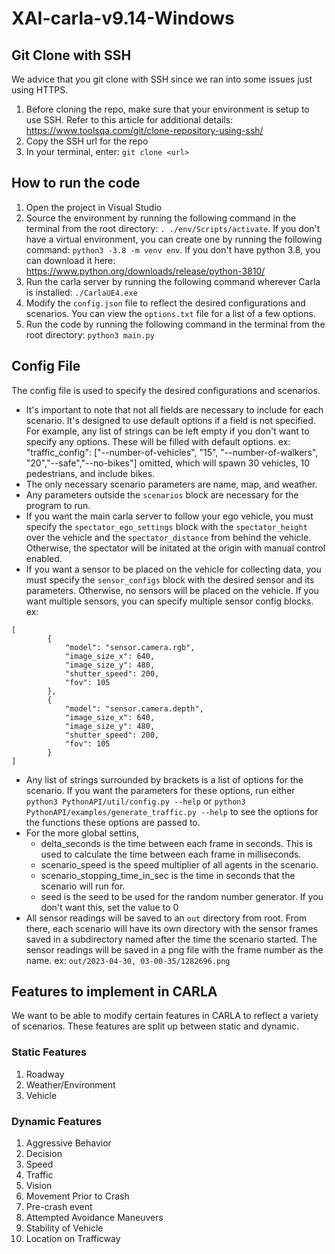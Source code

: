 # XAI-carla-v9.14-Windows

## Git Clone with SSH
We advice that you git clone with SSH since we ran into some issues just using HTTPS. 

1. Before cloning the repo, make sure that your environment is setup to use SSH. Refer to this article for additional details: https://www.toolsqa.com/git/clone-repository-using-ssh/
2. Copy the SSH url for the repo
3. In your terminal, enter: ```git clone <url>```

## How to run the code
1. Open the project in Visual Studio
2. Source the environment by running the following command in the terminal from the root directory: ```. ./env/Scripts/activate```. If you don't have a virtual environment, you can create one by running the following command: ```python3 -3.8 -m venv env```. If you don't have python 3.8, you can download it here: https://www.python.org/downloads/release/python-3810/
3. Run the carla server by running the following command wherever Carla is installed: ```./CarlaUE4.exe```
4. Modify the ```config.json``` file to reflect the desired configurations and scenarios. You can view the ```options.txt``` file for a list of a few options.
5. Run the code by running the following command in the terminal from the root directory: ```python3 main.py```

## Config File
The config file is used to specify the desired configurations and scenarios. 
- It's important to note that not all fields are necessary to include for each scenario. It's designed to use default options if a field is not specified. For example, any list of strings can be left empty if you don't want to specify any options. These will be filled with default options. ex: "traffic_config": ["--number-of-vehicles", "15", "--number-of-walkers", "20","--safe","--no-bikes"] omitted, which will spawn 30 vehicles, 10 pedestrians, and include bikes.
- The only necessary scenario parameters are name, map, and weather.
- Any parameters outside the ```scenarios``` block are necessary for the program to run.
- If you want the main carla server to follow your ego vehicle, you must specify the ```spectator_ego_settings``` block with the ```spectator_height``` over the vehicle and the ```spectator_distance``` from behind the vehicle. Otherwise, the spectator will be initated at the origin with manual control enabled.
- If you want a sensor to be placed on the vehicle for collecting data, you must specify the ```sensor_configs``` block with the desired sensor and its parameters. Otherwise, no sensors will be placed on the vehicle. If you want multiple sensors, you can specify multiple sensor config blocks. ex: 
```
[
        {
            "model": "sensor.camera.rgb",
            "image_size_x": 640,
            "image_size_y": 480,
            "shutter_speed": 200,
            "fov": 105
        },
        {
            "model": "sensor.camera.depth",
            "image_size_x": 640,
            "image_size_y": 480,
            "shutter_speed": 200,
            "fov": 105
        }
]
```
- Any list of strings surrounded by brackets is a list of options for the scenario. If you want the parameters for these options, run either ```python3 PythonAPI/util/config.py --help``` or ```python3 PythonAPI/examples/generate_traffic.py --help``` to see the options for the functions these options are passed to.
- For the more global settins,
  - delta_seconds is the time between each frame in seconds. This is used to calculate the time between each frame in milliseconds.
  - scenario_speed is the speed multiplier of all agents in the scenario.
  - scenario_stopping_time_in_sec is the time in seconds that the scenario will run for.
  - seed is the seed to be used for the random number generator. If you don't want this, set the value to 0
- All sensor readings will be saved to an ```out``` directory from root. From there, each scenario will have its own directory with the sensor frames saved in a subdirectory named after the time the scenario started. The sensor readings will be saved in a png file with the frame number as the name. ex: ```out/2023-04-30, 03-00-35/1282696.png```
## Features to implement in CARLA
We want to be able to modify certain features in CARLA to reflect a variety of scenarios. These features are split up between static and dynamic. 

### Static Features
1. Roadway
2. Weather/Environment
3. Vehicle

### Dynamic Features
1. Aggressive Behavior
2. Decision
3. Speed
4. Traffic
5. Vision
6. Movement Prior to Crash
7. Pre-crash event
8. Attempted Avoidance Maneuvers
9. Stability of Vehicle
10. Location on Trafficway
